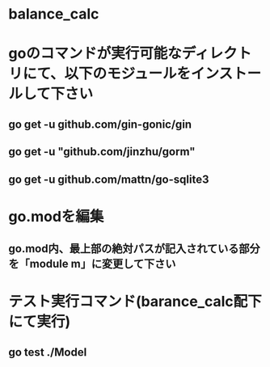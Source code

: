 # balance_calc


# goのコマンドが実行可能なディレクトリにて、以下のモジュールをインストールして下さい
## go get -u github.com/gin-gonic/gin 

## go get -u "github.com/jinzhu/gorm"

## go get -u github.com/mattn/go-sqlite3

# go.modを編集
## go.mod内、最上部の絶対パスが記入されている部分を「module m」に変更して下さい

# テスト実行コマンド(barance_calc配下にて実行)
## go test ./Model
